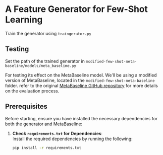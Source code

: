 # A Feature Generator for Few-Shot Learning

Train the generator using `traingerator.py` 

## Testing 
Set the path of the trained generator in `modified-few-shot-meta-baseline/models/meta_baseline.py`

For testing its effect on the MetaBaseline model. We'll be using a modified version of MetaBaseline, located in the `modified-few-shot-meta-baseline` folder.  refer to the original [MetaBaseline GitHub repository](https://github.com/yinboc/few-shot-meta-baseline) for more details on the evaluation process.

## Prerequisites

Before starting, ensure you have installed the necessary dependencies for both the generator and MetaBaseline:

1. **Check `requirements.txt` for Dependencies**:  
   Install the required dependencies by running the following:

   ```bash
   pip install -r requirements.txt
